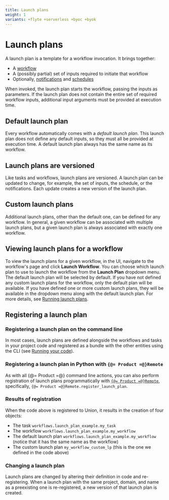 ```yaml
---
title: Launch plans
weight: 1
variants: +flyte +serverless +byoc +byok
---
```


# Launch plans

A launch plan is a template for a workflow invocation.
It brings together:

* A [workflow](../workflows/index.md)
* A (possibly partial) set of inputs required to initiate that workflow
* Optionally, [notifications](./notifications.md) and [schedules](./schedules.md)

When invoked, the launch plan starts the workflow, passing the inputs as parameters.
If the launch plan does not contain the entire set of required workflow inputs, additional input arguments must be provided at execution time.

## Default launch plan

Every workflow automatically comes with a *default launch plan*.
This launch plan does not define any default inputs, so they must all be provided at execution time.
A default launch plan always has the same name as its workflow.

## Launch plans are versioned

Like tasks and workflows, launch plans are versioned.
A launch plan can be updated to change, for example, the set of inputs, the schedule, or the notifications.
Each update creates a new version of the launch plan.

## Custom launch plans

Additional launch plans, other than the default one, can be defined for any workflow.
In general, a given workflow can be associated with multiple launch plans, but a given launch plan is always associated with exactly one workflow.

## Viewing launch plans for a workflow

To view the launch plans for a given workflow, in the UI, navigate to the workflow's page and click **Launch Workflow**.
You can choose which launch plan to use to launch the workflow from the **Launch Plan** dropdown menu.
The default launch plan will be selected by default. If you have not defined any custom launch plans for the workflow, only the default plan will be available.
If you have defined one or more custom launch plans, they will be available in the dropdown menu along with the default launch plan.
For more details, see [Running launch plans](./running-launch-plans.md).

## Registering a launch plan

### Registering a launch plan on the command line

In most cases, launch plans are defined alongside the workflows and tasks in your project code and registered as a bundle with the other entities using the CLI (see [Running your code](../../development-cycle/running-your-code.md)).

### Registering a launch plan in Python with `{@= Product =@}Remote`

As with all {@= Product =@} command line actions, you can also perform registration of launch plans programmatically with [`{@= Product =@}Remote`](../../development-cycle/union-remote/index.md), specifically, `{@= Product =@}Remote.register_launch_plan`.

### Results of registration

When the code above is registered to Union, it results in the creation of four objects:

* The task `workflows.launch_plan_example.my_task`
* The workflow `workflows.launch_plan_example.my_workflow`
* The default launch plan `workflows.launch_plan_example.my_workflow` (notice that it has the same name as the workflow)
* The custom launch plan `my_workflow_custom_lp` (this is the one we defined in the code above)

### Changing a launch plan

Launch plans are changed by altering their definition in code and re-registering.
When a launch plan with the same project, domain, and name as a preexisting one is re-registered, a new version of that launch plan is created.
